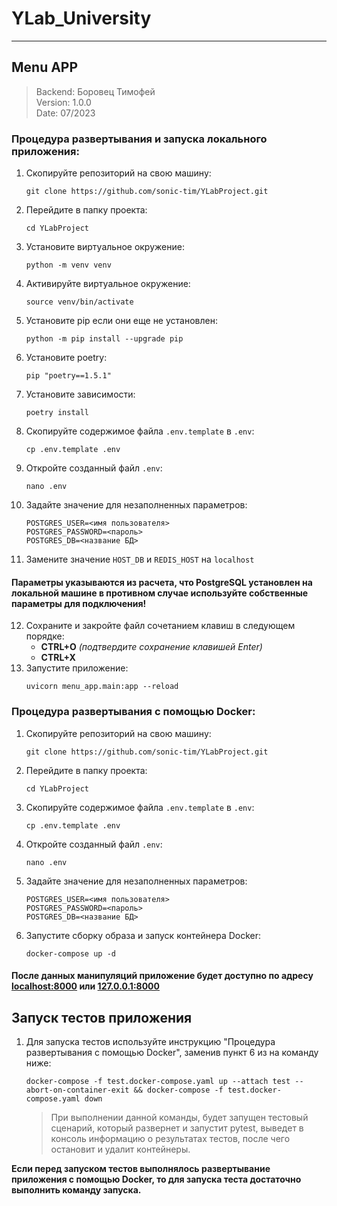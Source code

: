 # YLab_University
***

## Menu APP 

> Backend: Боровец Тимофей  
> Version: 1.0.0  
> Date: 07/2023

### Процедура развертывания и запуска локального приложения:
1. Скопируйте репозиторий на свою машину:  
    ```shell
   git clone https://github.com/sonic-tim/YLabProject.git
    ```
2. Перейдите в папку проекта:  
    ```shell
   cd YLabProject
    ```
3. Установите виртуальное окружение:  
    ```shell
    python -m venv venv
    ```
4. Активируйте виртуальное окружение:  
    ```shell
    source venv/bin/activate
    ```
5. Установите pip если они еще не установлен:  
    ```shell
    python -m pip install --upgrade pip
    ```
6. Установите poetry:  
    ```shell
    pip "poetry==1.5.1"
    ```
7. Установите зависимости:  
    ```shell
    poetry install
    ```
8. Скопируйте содержимое файла `.env.template` в `.env`:  
    ```shell
    cp .env.template .env
    ```
9. Откройте созданный файл `.env`:  
    ```shell
    nano .env
    ```
10. Задайте значение для незаполненных параметров:  
     ```
    POSTGRES_USER=<имя пользователя>
    POSTGRES_PASSWORD=<пароль>
    POSTGRES_DB=<название БД>
    ```  
11. Замените значение `HOST_DB` и `REDIS_HOST` на `localhost`
#### Параметры указываются из расчета, что PostgreSQL установлен на локальной машине в противном случае используйте собственные параметры для подключения!
12. Сохраните и закройте файл сочетанием клавиш в следующем порядке:    
     * **CTRL+O** *(подтвердите сохранение клавишей Enter)*  
     * **CTRL+X**
13. Запустите приложение:  
     ```shell
    uvicorn menu_app.main:app --reload
    ```

### Процедура развертывания с помощью Docker:
1. Скопируйте репозиторий на свою машину:  
    ```shell
    git clone https://github.com/sonic-tim/YLabProject.git
    ```
2. Перейдите в папку проекта:  
    ```shell
    cd YLabProject
    ```  
3. Скопируйте содержимое файла `.env.template` в `.env`:  
    ```shell
   cp .env.template .env
   ```
4. Откройте созданный файл `.env`:  
    ```shell
   nano .env
   ```
5. Задайте значение для незаполненных параметров:  
    ```
   POSTGRES_USER=<имя пользователя>
   POSTGRES_PASSWORD=<пароль>
   POSTGRES_DB=<название БД>
   ```  
6. Запустите сборку образа и запуск контейнера Docker:  
    ```shell
   docker-compose up -d
   ```

#### После данных манипуляций приложение будет доступно по адресу [localhost:8000](http://localhost:8000/docs) или [127.0.0.1:8000](http://127.0.0.1:8000/docs)

## Запуск тестов приложения
1. Для запуска тестов используйте инструкцию "Процедура развертывания с помощью
Docker", заменив пункт 6 из на команду ниже:  
    ```shell
    docker-compose -f test.docker-compose.yaml up --attach test --abort-on-container-exit && docker-compose -f test.docker-compose.yaml down
    ```  
    > При выполнении данной команды, будет запущен тестовый сценарий, который
    > развернет и запустит pytest, выведет в консоль информацию о результатах
    > тестов, после чего остановит и удалит контейнеры.  

**Если перед запуском тестов выполнялось развертывание приложения с помощью 
Docker, то для запуска теста достаточно выполнить команду запуска.**